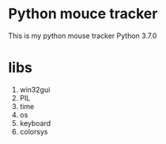 # Python mouce tracker
This is my python mouse tracker
Python 3.7.0 
# libs
  1) win32gui
  2) PIL
  3) time
  4) os
  5) keyboard
  6) colorsys
